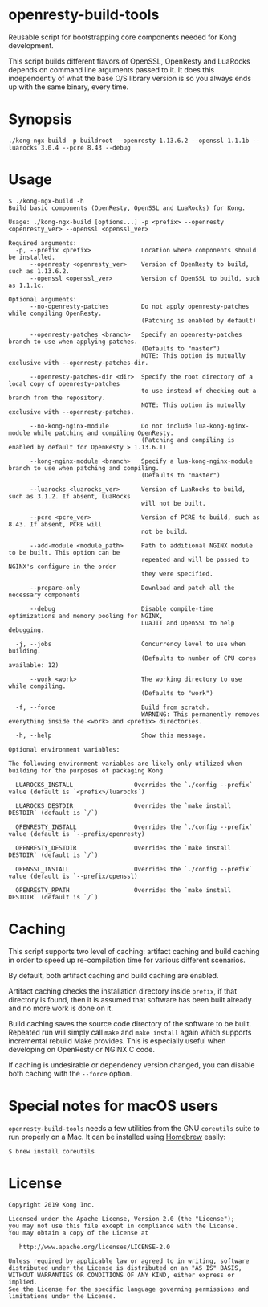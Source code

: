 # openresty-build-tools

Reusable script for bootstrapping core components needed for Kong development.

This script builds different flavors of OpenSSL, OpenResty and LuaRocks depends on command
line arguments passed to it. It does this independently of what the base O/S library version
is so you always ends up with the same binary, every time.

# Synopsis
```
./kong-ngx-build -p buildroot --openresty 1.13.6.2 --openssl 1.1.1b --luarocks 3.0.4 --pcre 8.43 --debug
```

# Usage
```
$ ./kong-ngx-build -h
Build basic components (OpenResty, OpenSSL and LuaRocks) for Kong.

Usage: ./kong-ngx-build [options...] -p <prefix> --openresty <openresty_ver> --openssl <openssl_ver>

Required arguments:
  -p, --prefix <prefix>              Location where components should be installed.
      --openresty <openresty_ver>    Version of OpenResty to build, such as 1.13.6.2.
      --openssl <openssl_ver>        Version of OpenSSL to build, such as 1.1.1c.

Optional arguments:
      --no-openresty-patches         Do not apply openresty-patches while compiling OpenResty.
                                     (Patching is enabled by default)

      --openresty-patches <branch>   Specify an openresty-patches branch to use when applying patches.
                                     (Defaults to "master")
                                     NOTE: This option is mutually exclusive with --openresty-patches-dir.

      --openresty-patches-dir <dir>  Specify the root directory of a local copy of openresty-patches
                                     to use instead of checking out a branch from the repository.
                                     NOTE: This option is mutually exclusive with --openresty-patches.

      --no-kong-nginx-module         Do not include lua-kong-nginx-module while patching and compiling OpenResty.
                                     (Patching and compiling is enabled by default for OpenResty > 1.13.6.1)

      --kong-nginx-module <branch>   Specify a lua-kong-nginx-module branch to use when patching and compiling.
                                     (Defaults to "master")

      --luarocks <luarocks_ver>      Version of LuaRocks to build, such as 3.1.2. If absent, LuaRocks
                                     will not be built.

      --pcre <pcre_ver>              Version of PCRE to build, such as 8.43. If absent, PCRE will
                                     not be build.

      --add-module <module_path>     Path to additional NGINX module to be built. This option can be
                                     repeated and will be passed to NGINX's configure in the order
                                     they were specified.

      --prepare-only                 Download and patch all the necessary components

      --debug                        Disable compile-time optimizations and memory pooling for NGINX,
                                     LuaJIT and OpenSSL to help debugging.

  -j, --jobs                         Concurrency level to use when building.
                                     (Defaults to number of CPU cores available: 12)

      --work <work>                  The working directory to use while compiling.
                                     (Defaults to "work")

  -f, --force                        Build from scratch.
                                     WARNING: This permanently removes everything inside the <work> and <prefix> directories.

  -h, --help                         Show this message.

Optional environment variables:

The following environment variables are likely only utilized when building for the purposes of packaging Kong

  LUAROCKS_INSTALL                 Overrides the `./config --prefix` value (default is `<prefix>/luarocks`)

  LUAROCKS_DESTDIR                 Overrides the `make install DESTDIR` (default is `/`)

  OPENRESTY_INSTALL                Overrides the `./config --prefix` value (default is `--prefix/openresty)

  OPENRESTY_DESTDIR                Overrides the `make install DESTDIR` (default is `/`)

  OPENSSL_INSTALL                  Overrides the `./config --prefix` value (default is `--prefix/openssl)

  OPENRESTY_RPATH                  Overrides the `make install DESTDIR` (default is `/`)

```

# Caching
This script supports two level of caching: artifact caching and build caching
in order to speed up re-compilation time for various different scenarios.

By default, both artifact caching and build caching are enabled.

Artifact caching checks the installation directory inside `prefix`, if that
directory is found, then it is assumed that software has been built already
and no more work is done on it.

Build caching saves the source code directory of the software to be built.
Repeated run will simply call `make` and `make install` again which supports
incremental rebuild Make provides. This is especially useful when developing
on OpenResty or NGINX C code.

If caching is undesirable or dependency version changed,
you can disable both caching with the `--force` option.

# Special notes for macOS users
`openresty-build-tools` needs a few utilities from the GNU `coreutils` suite to
run properly on a Mac. It can be installed using [Homebrew](https://brew.sh)
easily:

```shell
$ brew install coreutils
```

# License

```
Copyright 2019 Kong Inc.

Licensed under the Apache License, Version 2.0 (the "License");
you may not use this file except in compliance with the License.
You may obtain a copy of the License at

   http://www.apache.org/licenses/LICENSE-2.0

Unless required by applicable law or agreed to in writing, software
distributed under the License is distributed on an "AS IS" BASIS,
WITHOUT WARRANTIES OR CONDITIONS OF ANY KIND, either express or implied.
See the License for the specific language governing permissions and
limitations under the License.
```
